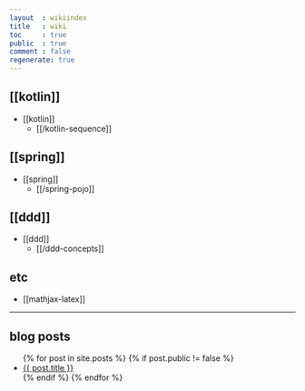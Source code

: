 ```yaml
---
layout  : wikiindex
title   : wiki
toc     : true
public  : true
comment : false
regenerate: true
---
```


## [[kotlin]]

* [[kotlin]]
  * [[/kotlin-sequence]]

## [[spring]]

* [[spring]]
  * [[/spring-pojo]]

## [[ddd]]

* [[ddd]]
  * [[/ddd-concepts]]

## etc

* [[mathjax-latex]]

---

## blog posts
<div>
    <ul>
{% for post in site.posts %}
    {% if post.public != false %}
        <li>
            <a class="post-link" href="{{ post.url | prepend: site.baseurl }}">
                {{ post.title }}
            </a>
        </li>
    {% endif %}
{% endfor %}
    </ul>
</div>

